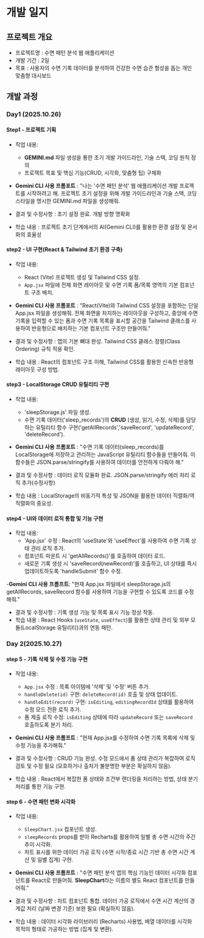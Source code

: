 # 개발 일지

## 프로젝트 개요
- 프로젝트명 : 수면 패턴 분석 웹 애플리케이션
- 개발 기간 : 2일
- 목표 : 사용자의 수면 기록 데이터를 분석하여 건강한 수면 습관 형성을 돕는 개인 맞춤형 대시보드

## 개발 과정

### Day1 (2025.10.26)

#### Step1 - 프로젝트 기획
- 작업 내용:
    - **GEMINI.md** 파일 생성을 통한 초기 개발 가이드라인, 기술 스택, 코딩 원칙 정의
    - 프로젝트 목표 및 핵심 기능(CRUD, 시각화, 맞춤형 팁) 구체화
    
- **Gemini CLI 사용 프롬포트** : "나는 '수면 패턴 분석' 웹 애플리케이션 개발 프로젝트를 시작하려고 해. 프로젝트 초기 설정을 위해 개발 가이드라인과 기술 스택, 코딩 스타일을 명시한 GEMINI.md 파일을 생성해줘.

- 결과 및 수정사항 : 초기 설정 완료. 개발 방향 명확화
- 학습 내용 : 프로젝트 초기 단계에서의 AI(Gemini CLI)를 활용한 환경 설정 및 문서화의 효율성

#### step2 - UI 구현(React & Tailwind 초기 환경 구축)
- 작업 내용:
    - React (Vite) 프로젝트 생성 및 Tailwind CSS 설정.
    - `App.jsx` 파일에 전체 화면 레이아웃 및 수면 기록 폼/목록 영역의 기본 컴포넌트 구조 배치.

- **Gemini CLI 사용 프롬포트** : "React(Vite)와 Tailwind CSS 설정을 포함하는 단일 App.jsx 파일을 생성해줘. 전체 화면을 차지하는 레이아웃을 구성하고, 중앙에 수면 기록을 입력할 수 있는 폼과 수면 기록 목록을 표시할 공간을 Tailwind 클래스를 사용하여 반응형으로 배치하는 기본 컴포넌트 구조만 만들어줘."

- 결과 및 수정사항 : 앱의 기본 뼈대 완성. Tailwind CSS 클래스 정렬(Class Ordering) 규칙 적용 확인.
- 학습 내용 : React의 컴포넌트 구조 이해, Tailwind CSS를 활용한 신속한 반응형 레이아웃 구성 방법.

#### step3 - LocalStorage CRUD 유틸리티 구현
- 작업 내용:
    - 'sleepStorage.js' 파일 생성.
    - 수면 기록 데이터('sleep_records')의 **CRUD** (생성, 읽기, 수정, 삭제)를 담당하는 유틸리티 함수 구현('getAllRecords','saveRecord', 'updateRecord', 'deleteRecord').

- **Gemini CLI 사용 프롬포트** : "수면 기록 데이터(sleep_records)를 LocalStorage에 저장하고 관리하는 JavaScript 유틸리티 함수들을 만들어줘. 이 함수들은 JSON.parse/stringify를 사용하여 데이터를 안전하게 다뤄야 해."

- 결과 및 수정사항 : 데이터 로직 모듈화 완료. JSON.parse/stringify 에러 처리 로직 추가(수정사항)
- 학습 내용 : LocalStorage의 비동기적 특성 및 JSON을 활용한 데이터 직렬화/역직렬화의 중요성.

#### step4 - UI와 데이터 로직 통합 및 기능 구현
- 작업 내용:
    - 'App.jsx' 수정 : React의 'useState'와 'useEffect'를 사용하여 수면 기록 상태 관리 로직 추가.
    - 컴포넌트 마운트 시 'getAllRecords()'를 호출하여 데이터 로드.
    - 새로운 기록 생성 시 'saveRecord(newRecord)'를 호출하고, UI 상태를 즉시 업데이트하도록 'handleSubmit' 함수 수정.

-**Gemini CLI 사용 프롬프트**: "현재 App.jsx 파일에서 sleepStorage.js의 getAllRecords, saveRecord 함수를 사용하여 기능을 구현할 수 있도록 코드를 수정해줘."

- 결과 및 수정사항 : 기록 생성 기능 및 목록 표시 기능 정상 작동.
- 학습 내용 : React Hooks (`useState`, `useEffect`)를 활용한 상태 관리 및 외부 모듈(LocalStorage 유틸리티)과의 연동 패턴.

### Day 2(2025.10.27)

#### step 5 - 기록 삭제 및 수정 기능 구현
- 작업 내용:
    - `App.jsx` 수정 : 목록 아이템에 '삭제' 및 '수정' 버튼 추가.
    - `handleDelete(id)` 구현: `deleteRecord(id)` 호출 및 상태 업데이트.
    - `handleEdit(record)` 구현: `isEditing`, `editingRecordId` 상태를 활용하여 수정 모드 전환 로직 추가.
    - 폼 제출 로직 수정: `isEditing` 상태에 따라 `updateRecord` 또는 `saveRecord` 호출하도록 분기 처리.

- **Gemini CLI 사용 프롬프트** : "현재 App.jsx를 수정하여 수면 기록 목록에 삭제 및 수정 기능을 추가해줘."

- 결과 및 수정사항 : CRUD 기능 완성. 수정 모드에서 폼 상태 관리가 복잡하여 로직 검토 및 수정 필요 (모호하거나 출처가 불분명한 부분은 확실하지 않음).
- 학습 내용 : React에서 복잡한 폼 상태와 조건부 렌더링을 처리하는 방법, 상태 분기 처리를 통한 기능 구현.

#### step 6 - 수면 패턴 변화 시각화
- 작업 내용:
    - `SleepChart.jsx` 컴포넌트 생성.
    - `sleepRecords` props를 받아 Recharts를 활용하여 일별 총 수면 시간의 주간 추이 시각화.
    - 차트 표시를 위한 데이터 가공 로직 (수면 시작/종료 시간 기반 총 수면 시간 계산 및 일별 집계) 구현.

- **Gemini CLI 사용 프롬프트** : "수면 패턴 분석 앱의 핵심 기능인 데이터 시각화 컴포넌트를 React로 만들어줘. **SleepChart**라는 이름의 별도 React 컴포넌트를 만들어줘."

- 결과 및 수정사항 : 차트 컴포넌트 통합. 데이터 가공 로직에서 수면 시간 계산의 경계값 처리 (날짜 변경 기준) 보완 필요 (확실하지 않음).
- 학습 내용 : 데이터 시각화 라이브러리 (Recharts) 사용법, 배열 데이터를 시각화 목적의 형태로 가공하는 방법 (집계 및 변환).